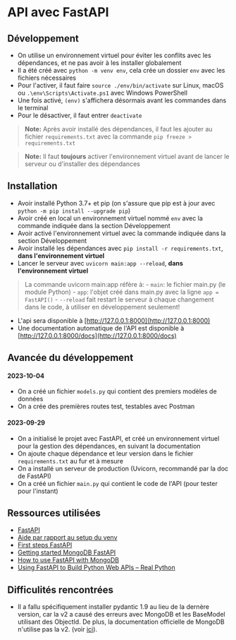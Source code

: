 # API avec FastAPI

## Développement

- On utilise un environnement virtuel pour éviter les conflits avec les dépendances, et ne pas avoir à les installer globalement
- Il a été créé avec `python -m venv env`, cela crée un dossier `env` avec les fichiers nécessaires
- Pour l'activer, il faut faire `source ./env/bin/activate` sur Linux, macOS ou `.\env\Scripts\Activate.ps1` avec Windows PowerShell
- Une fois activé, `(env)` s'affichera désormais avant les commandes dans le terminal
- Pour le désactiver, il faut entrer `deactivate`

> **Note:** Après avoir installé des dépendances, il faut les ajouter au fichier `requirements.txt` avec la commande `pip freeze > requirements.txt`

> **Note:** Il faut **toujours** activer l'environnement virtuel avant de lancer le serveur ou d'installer des dépendances

## Installation

- Avoir installé Python 3.7+ et pip (on s'assure que pip est à jour avec `python -m pip install --upgrade pip`)
- Avoir créé en local un environnement virtuel nommé `env` avec la commande indiquée dans la section Développement
- Avoir activé l'environnement virtuel avec la commande indiquée dans la section Développement
- Avoir installé les dépendances avec `pip install -r requirements.txt`, **dans l'environnement virtuel**
- Lancer le serveur avec `uvicorn main:app --reload`, **dans l'environnement virtuel**

> La commande uvicorn main:app réfère à: - `main`: le fichier main.py (le module Python) - `app`: l'objet créé dans main.py avec la ligne `app = FastAPI()` - `--reload` fait restart le serveur à chaque changement dans le code, à utiliser en développement seulement!

- L'api sera disponible à [http://127.0.0.1:8000](http://127.0.0.1:8000)
- Une documentation automatique de l'API est disponible à [http://127.0.0.1:8000/docs](http://127.0.0.1:8000/docs)

## Avancée du développement

#### 2023-10-04

- On a créé un fichier `models.py` qui contient des premiers modèles de données
- On a crée des premières routes test, testables avec Postman

#### 2023-09-29

- On a initialisé le projet avec FastAPI, et créé un environnement virtuel pour la gestion des dépendances, en suivant la documentation
- On ajoute chaque dépendance et leur version dans le fichier `requirements.txt` au fur et à mesure
- On a installé un serveur de production (Uvicorn, recommandé par la doc de FastAPI)
- On a créé un fichier `main.py` qui contient le code de l'API (pour tester pour l'instant)

## Ressources utilisées

- [FastAPI](https://fastapi.tiangolo.com/#requirements)
- [Aide par rapport au setup du venv](https://fastapi.tiangolo.com/contributing/#virtual-environment-with-venv)
- [First steps FastAPI](https://fastapi.tiangolo.com/tutorial/first-steps/)
- [Getting started MongoDB FastAPI](https://www.mongodb.com/developer/languages/python/python-quickstart-fastapi/)
- [How to use FastAPI with MongoDB](https://plainenglish.io/blog/how-to-use-fastapi-with-mongodb-75b43c8e541d)
- [Using FastAPI to Build Python Web APIs – Real Python](https://realpython.com/fastapi-python-web-apis/)

## Difficulités rencontrées

- Il a fallu spécifiquement installer pydantic 1.9 au lieu de la dernère version, car la v2 a causé des erreurs avec MongoDB et les BaseModel utilisant des ObjectId. De plus, la documentation officielle de MongoDB n'utilise pas la v2. (voir [ici](https://www.mongodb.com/community/forums/t/pydantic-v2-and-objectid-fields/241965)).
